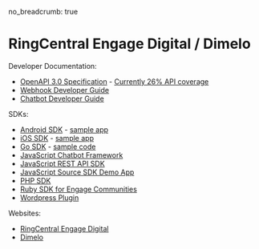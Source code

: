 no_breadcrumb: true

# RingCentral Engage Digital / Dimelo

Developer Documentation:

* [OpenAPI 3.0 Specification](https://raw.githubusercontent.com/grokify/go-ringcentral-engage/master/codegen/openapi-spec_v3.0.0.json) - [Currently 26% API coverage](https://github.com/grokify/go-ringcentral-engage#coverage)
* [Webhook Developer Guide](digital_webhook/)
* [Chatbot Developer Guide](digital_chatbot/)

SDKs:

* [Android SDK](https://github.com/dimelo/Dimelo-Android) - [sample app](https://github.com/dimelo/Dimelo-Android-SampleApp)
* [iOS SDK](https://github.com/dimelo/Dimelo-iOS) - [sample app](https://github.com/dimelo/Dimelo-iOS-SampleApp)
* [Go SDK](https://github.com/grokify/go-ringcentral-engage) - [sample code](https://github.com/grokify/go-ringcentral-engage/tree/master/examples)
* [JavaScript Chatbot Framework](https://github.com/ringcentral/engage-digital-chatbot-js)
* [JavaScript REST API SDK](https://github.com/ringcentral/engage-digital-client-js)
* [JavaScript Source SDK Demo App](https://github.com/dimelo/demo-source-sdk-implementation)
* [PHP SDK](https://github.com/dimelo/sdk)
* [Ruby SDK for Engage Communities](https://github.com/dimelo/dimelo_ccp_api)
* [Wordpress Plugin](https://github.com/dimelo/wordpress-smcc-sdk)

Websites:

* [RingCentral Engage Digital](https://www.ringcentral.com/digital-customer-engagement.html)
* [Dimelo](https://www.dimelo.com/en/)
